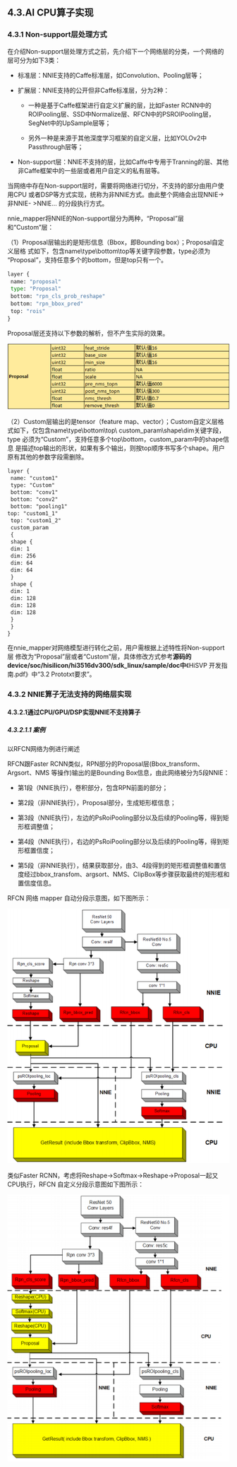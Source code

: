 ## 4.3.AI CPU算子实现

### 4.3.1 Non-support层处理方式

在介绍Non-support层处理方式之前，先介绍下一个网络层的分类，一个网络的层可分为如下3类：

* 标准层：NNIE支持的Caffe标准层，如Convolution、Pooling层等；

* 扩展层：NNIE支持的公开但非Caffe标准层，分为2种：

  *  一种是基于Caffe框架进行自定义扩展的层，比如Faster RCNN中的ROIPooling层、SSD中Normalize层、RFCN中的PSROIPooling层，SegNet中的UpSample层等；

  * 另外一种是来源于其他深度学习框架的自定义层，比如YOLOv2中Passthrough层等；

* Non-support层：NNIE不支持的层，比如Caffe中专用于Tranning的层、其他非Caffe框架中的一些层或者用户自定义的私有层等。

当网络中存在Non-support层时，需要将网络进行切分，不支持的部分由用户使用CPU 或者DSP等方式实现，统称为非NNIE方式。由此整个网络会出现NNIE->非NNIE- >NNIE… 的分段执行方式。

nnie_mapper将NNIE的Non-support层分为两种，“Proposal”层和“Custom”层：

（1）Proposal层输出的是矩形信息（Bbox，即Bounding box）；Proposal自定义层格 式如下，包含name\type\bottom\top等关键字段参数，type必须为 “Proposal”，支持任意多个的bottom，但是top只有一个。

```python
layer {
 name: "proposal"
 type: "Proposal"
 bottom: "rpn_cls_prob_reshape"
 bottom: "rpn_bbox_pred"
 top: "rois"
}
```

Proposal层还支持以下参数的解析，但不产生实际的效果。

![](./figures/hispark_taurus_nnie_sample/130proposal%E5%B1%82%E6%94%AF%E6%8C%81%E7%9A%84%E5%8F%82%E6%95%B0.png)

（2）Custom层输出的是tensor（feature map、vector）；Custom自定义层格式如下，仅包含name\type\bottom\top\ custom_param\shape\dim关键字段，type 必须为“Custom”，支持任意多个top\bottom，custom_param中的shape信息 是描述top输出的形状，如果有多个输出，则按top顺序书写多个shape。用户原有其他的参数字段需删除。

```
layer {
 name: "custom1"
 type: "Custom"
 bottom: "conv1"
 bottom: "conv2"
 bottom: "pooling1"
top: "custom1_1"
 top: "custom1_2"
 custom_param
 {
 shape {
 dim: 1
 dim: 256
 dim: 64
 dim: 64
 }
 shape {
 dim: 1
 dim: 128
 dim: 128
 dim: 128
 }
 }
}
```

在nnie_mapper对网络模型进行转化之前，用户需根据上述特性将Non-support层 修改为“Proposal”层或者“Custom”层，具体修改方式参考**源码的device/soc/hisilicon/hi3516dv300/sdk_linux/sample/doc中**《HiSVP 开发指南.pdf》中“3.2 Prototxt要求”。

### 4.3.2 NNIE算子无法支持的网络层实现

#### 4.3.2.1通过CPU/GPU/DSP实现NNIE不支持算子

##### 4.3.2.1.1 案例

以RFCN网络为例进行阐述

RFCN跟Faster RCNN类似，RPN部分的Proposal层(Bbox_transform、Argsort、NMS 等操作)输出的是Bounding Box信息，由此网络被分为5段NNIE： 

* 第1段（NNIE执行），卷积部分，包含RPN前面的部分；

* 第2段（非NNIE执行），Proposal部分，生成矩形框信息；

* 第3段（NNIE执行），左边的PsRoiPooling部分以及后续的Pooling等，得到矩形框调整值；

* 第4段（NNIE执行），右边的PsRoiPooling部分以及后续的Pooling等，得到矩形框置信度；

* 第5段（非NNIE执行），结果获取部分，由3、4段得到的矩形框调整值和置信度经过bbox_transfom、argsort、NMS、ClipBox等步骤获取最终的矩形框和置信度信息。

RFCN 网络 mapper 自动分段示意图，如下图所示：

![](./figures/hispark_taurus_nnie_sample/131RFCN%E7%BD%91%E7%BB%9Cmapper%E8%87%AA%E5%8A%A8%E5%88%86%E6%AE%B5%E7%A4%BA%E6%84%8F%E5%9B%BE.png)

类似Faster RCNN，考虑将Reshape->Softmax->Reshape->Proposal一起又CPU执行，RFCN 自定义分段示意图如下图所示：

![](./figures/hispark_taurus_nnie_sample/132RFCN%E8%87%AA%E5%8A%A8%E5%88%86%E6%AE%B5%E7%A4%BA%E6%84%8F%E5%9B%BE.png)
